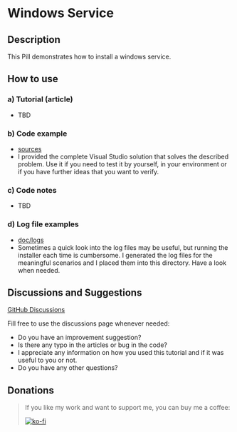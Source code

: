 # Windows Service

## Description

This Pill demonstrates how to install a windows service.

## How to use

### a) Tutorial (article)

-  TBD

### b) Code example

- [sources](sources)
- I provided the complete Visual Studio solution that solves the described problem. Use it if you need to test it by yourself, in your environment or if you have further ideas that you want to verify.

### c) Code notes

- TBD

### d) Log file examples

- [doc/logs](doc/logs)
- Sometimes a quick look into the log files may be useful, but running the installer each time is cumbersome. I generated the log files for the meaningful scenarios and I placed them into this directory. Have a look when needed.

## Discussions and Suggestions

[GitHub Discussions](https://github.com/WiX-Toolset-Pills-15mg/Windows-Service/discussions)

Fill free to use the discussions page whenever needed:

- Do you have an improvement suggestion?
- Is there any typo in the articles or bug in the code?
- I appreciate any information on how you used this tutorial and if it was useful to you or not.
- Do you have any other questions?

## Donations

> If you like my work and want to support me, you can buy me a coffee:
>
> [![ko-fi](https://www.ko-fi.com/img/githubbutton_sm.svg)](https://ko-fi.com/Y8Y62EZ8H)

